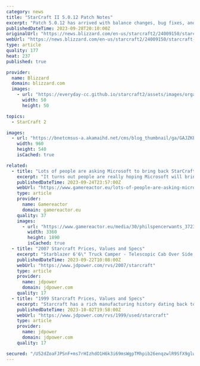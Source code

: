 ```yaml
---
category: news
title: "StarCraft II 5.0.12 Patch Notes"
excerpt: "Patch 5.0.12 has arrived with balance changes, bug fixes, and map pool update."
publishedDateTime: 2023-09-28T20:10:00Z
originalUrl: "https://news.blizzard.com/en-us/starcraft2/24009150/starcraft-ii-5-0-12-patch-notes"
webUrl: "https://news.blizzard.com/en-us/starcraft2/24009150/starcraft-ii-5-0-12-patch-notes"
type: article
quality: 177
heat: 237
published: true

provider:
  name: Blizzard
  domain: blizzard.com
  images:
    - url: "https://everyday-cc.github.io/starcraft2/assets/images/organizations/blizzard.com-50x50.jpg"
      width: 50
      height: 50

topics:
  - StarCraft 2

images:
  - url: "https://bnetcmsus-a.akamaihd.net/cms/blog_thumbnail/ga/GAJZKEC09RPX1554829654442.jpg"
    width: 960
    height: 540
    isCached: true

related:
  - title: "Lots of people are asking Microsoft to bring back StarCraft"
    excerpt: "It turns out people are really hoping Microsoft will bring StarCraft back, now that it actually looks like the acquisition of Activision Blizzard will happen. And fortunately enough, it doesn't seem tom be anything Microsoft is ruling out, as Bond also added: \"It will be fun to see if we can do something with that in the future\""
    publishedDateTime: 2023-09-24T23:57:00Z
    webUrl: "https://www.gamereactor.eu/lots-of-people-are-asking-microsoft-to-bring-back-starcraft-1308353/"
    type: article
    provider:
      name: Gamereactor
      domain: gamereactor.eu
    quality: 37
    images:
      - url: "https://www.gamereactor.eu/media/30/philspencerwants_3723063b.jpg"
        width: 3360
        height: 1890
        isCached: true
  - title: "2007 Starcraft Prices, Values and Specs"
    excerpt: "Starblazer 6'6\" Truck Camper - Telescopic Cab Over Side Gaucho No Lonestar 8' Truck Camper - Telescopic Cab Over Rear Kitchen No Lonestar S 8' Truck Camper - Telescopic Cab Over Rear Kitchen No M-800 8' Truck Camper - Telescopic Cab Over Rear Bathroom Yes ..."
    publishedDateTime: 2023-09-22T10:08:00Z
    webUrl: "https://www.jdpower.com/rvs/2007/starcraft"
    type: article
    provider:
      name: jdpower
      domain: jdpower.com
    quality: 17
  - title: "1999 Starcraft Prices, Values and Specs"
    excerpt: "Starcraft has a rich manufacturing history dating back to 1903 as a producer of farm equipment and later boats. Entering the recreational vehicle marketplace in 1964, Starcraft began producing a folding camping trailer. Eventually, Starcraft added truck ..."
    publishedDateTime: 2023-10-02T19:58:00Z
    webUrl: "https://www.jdpower.com/rvs/1999/used/starcraft"
    type: article
    provider:
      name: jdpower
      domain: jdpower.com
    quality: 17

secured: "/U52dZoaFJPSnF+ms7rHIzhdO1H6k3i69msWgpTMhpib26enqzwlR9SfX9glweKV5m7eln/xk9zN/aYmxKyidedbw44JzKsd4fr19VlwYrilvnX7o4fbl24LvRU7KR4xGQ+5at2vaTugvxayC92ktDWc51ENgW6a9rkvpLuMCFL9Fgmkh5XkASfg1ueJ7QD6KG9l/vGqzcYlZgMXVfa5RfmXqEQFk6DtTwPs7Op4HFdX5grt76Zg9NiV/uNuzqXtFjX3364iI7rNujwK2BEJganafwjWBpYeiMMPaElf3wiJH4urb47WCglQd8OPL3tiD0/jDxLRAYFrOLyNb3Zekp6cEZDNNKzb5AkIonxpznY=;Y+A148zM50dXuWM9/OfP8g=="
---
```


